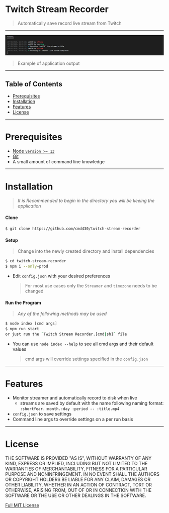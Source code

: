 # Twitch Stream Recorder

> Automatically save record live stream from Twitch

---

![](./.github/example_output.png) 
> Example of application output
---

## Table of Contents
- [Prerequisites](#prerequisites)
- [Installation](#installation)
- [Features](#features)
- [License](#license)

---

# Prerequisites
- [Node `version >= 13`](https://nodejs.org/en/download/current/)
- [Git](https://git-scm.com/downloads)
- A small amount of command line knowledge

---

# Installation
> *It is Recommended to begin in the directory you will be keeing the application*

#### Clone
  ```bash
  $ git clone https://github.com/cmd430/twitch-stream-recorder
  ```


#### Setup
> Change into the newly created directory and install dependencies
  ```bash
  $ cd twitch-stream-recorder
  $ npm i --only=prod
  ```
- Edit `config.json` with your desired preferences  
  > For most use cases only the `Streamer` and `timezone` needs to be changed

#### Run the Program
> *Any of the following methods may be used*
  ```bash
  $ node index [cmd args]
  $ npm run start
  or just run the `Twitch Stream Recorder.[cmd|sh]` file
  ```
- You can use `node index --help` to see all cmd args and their default values
  > cmd args will override settings specified in the `config.json`

---

# Features
- Monitor streamer and automatically record to disk when live
  - streams are saved by default with the name following naming format:  
   `:shortYear.:month.:day :period -- :title.mp4`
- `config.json` to save settings
- Command line args to override settings on a per run basis

---

# License
THE SOFTWARE IS PROVIDED "AS IS", WITHOUT WARRANTY OF ANY KIND, EXPRESS OR IMPLIED, INCLUDING BUT NOT LIMITED TO THE WARRANTIES OF MERCHANTABILITY, FITNESS FOR A PARTICULAR PURPOSE AND NONINFRINGEMENT. IN NO EVENT SHALL THE AUTHORS OR COPYRIGHT HOLDERS BE LIABLE FOR ANY CLAIM, DAMAGES OR OTHER LIABILITY, WHETHER IN AN ACTION OF CONTRACT, TORT OR OTHERWISE, ARISING FROM, OUT OF OR IN CONNECTION WITH THE SOFTWARE OR THE USE OR OTHER DEALINGS IN THE SOFTWARE.

[Full MIT License](LICENSE.md)
